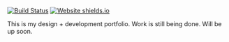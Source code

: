 [![Build Status](https://travis-ci.com/GLaDO8/GLaDO8.github.io.svg?token=kwy6JTqypCHNWBv5ksjB&branch=master-source)](https://travis-ci.com/GLaDO8/GLaDO8.github.io)
[![Website shields.io](https://img.shields.io/website-up-down-green-red/http/shields.io.svg)](http://shields.io/)



This is my design + development portfolio. Work is still being done. Will be up soon. 
